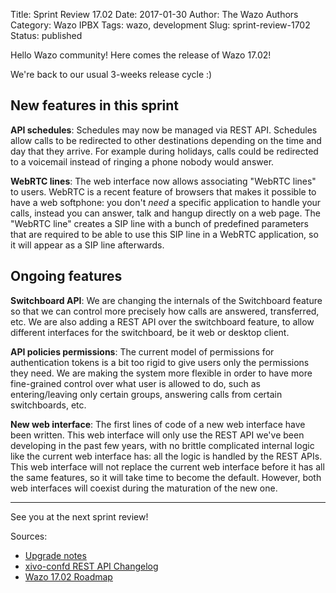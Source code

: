 Title: Sprint Review 17.02
Date: 2017-01-30
Author: The Wazo Authors
Category: Wazo IPBX
Tags: wazo, development
Slug: sprint-review-1702
Status: published

Hello Wazo community! Here comes the release of Wazo 17.02!

We're back to our usual 3-weeks release cycle :)

New features in this sprint
---------------------------

**API schedules**: Schedules may now be managed via REST API. Schedules allow calls to be redirected to other destinations depending on the time and day that they arrive. For example during holidays, calls could be redirected to a voicemail instead of ringing a phone nobody would answer.

**WebRTC lines**: The web interface now allows associating "WebRTC lines" to users. WebRTC is a recent feature of browsers that makes it possible to have a web softphone: you don't _need_ a specific application to handle your calls, instead you can answer, talk and hangup directly on a web page. The "WebRTC line" creates a SIP line with a bunch of predefined parameters that are required to be able to use this SIP line in a WebRTC application, so it will appear as a SIP line afterwards.

Ongoing features
----------------

**Switchboard API**: We are changing the internals of the Switchboard feature so that we can control more precisely how calls are answered, transferred, etc. We are also adding a REST API over the switchboard feature, to allow different interfaces for the switchboard, be it web or desktop client.

**API policies permissions**: The current model of permissions for authentication tokens is a bit too rigid to give users only the permissions they need. We are making the system more flexible in order to have more fine-grained control over what user is allowed to do, such as entering/leaving only certain groups, answering calls from certain switchboards, etc.

**New web interface**: The first lines of code of a new web interface have been written. This web interface will only use the REST API we've been developing in the past few years, with no brittle complicated internal logic like the current web interface has: all the logic is handled by the REST APIs. This web interface will not replace the current web interface before it has all the same features, so it will take time to become the default. However, both web interfaces will coexist during the maturation of the new one.

---

See you at the next sprint review!

Sources:

* [Upgrade notes](http://documentation.wazo.community/en/wazo-17.02/upgrade/upgrade.html#upgrade-notes)
* [xivo-confd REST API Changelog](http://documentation.wazo.community/en/wazo-17.02/api_sdk/rest_api/confd/changelog.html)
* [Wazo 17.02 Roadmap](https://projects.wazo.community/versions/254)
